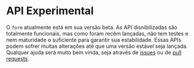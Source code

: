 # API Experimental

O `form` atualmente está em sua versão beta. As API disnibilizadas são totalmente funcionais, mas como foram recém lançadas, não tem testes e nem maturidade o suficiente para garantir sua estabilidade. Essas APIs podem sofrer muitas alterações até que uma versão estável seja lançada. Qualquer ajuda será muito bem vinda, seja através de [issues](https://github.com/edsonbonfim/form/issues) ou de [pull requests](https://github.com/edsonbonfim/form/pulls).